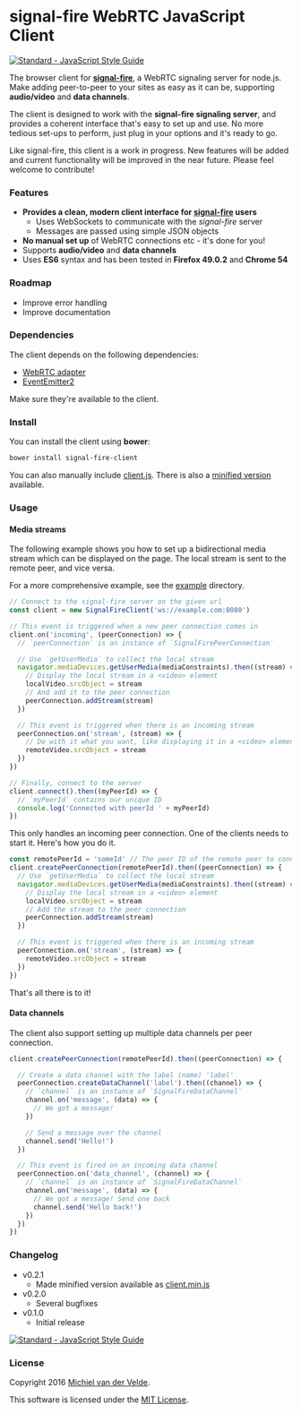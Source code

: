 # signal-fire WebRTC JavaScript Client

[![Standard - JavaScript Style Guide](https://img.shields.io/badge/code%20style-standard-brightgreen.svg)](http://standardjs.com/)

The browser client for **[signal-fire](https://github.com/MichielvdVelde/signal-fire)**, a WebRTC signaling server for node.js.
Make adding peer-to-peer to your sites as easy as it can be, supporting **audio/video**
and **data channels**.

The client is designed to work with the **signal-fire signaling server**, and provides
a coherent interface that's easy to set up and use. No more tedious set-ups to perform,
just plug in your options and it's ready to go.

Like signal-fire, this client is a work in progress. New features will be added and
current functionality will be improved in the near future. Please feel welcome
to contribute!

### Features

* **Provides a clean, modern client interface for [signal-fire](https://github.com/MichielvdVelde/signal-fire) users**
  * Uses WebSockets to communicate with the *signal-fire* server
  * Messages are passed using simple JSON objects
* **No manual set up** of WebRTC connections etc - it's done for you!
* Supports **audio/video** and **data channels**
* Uses **ES6** syntax and has been tested in **Firefox 49.0.2** and **Chrome 54**

### Roadmap

* Improve error handling
* Improve documentation

### Dependencies

The client depends on the following dependencies:

* [WebRTC adapter](https://github.com/webrtc/adapter)
* [EventEmitter2](https://github.com/asyncly/EventEmitter2)

Make sure they're available to the client.

### Install

You can install the client using **bower**:

```bash
bower install signal-fire-client
```

You can also manually include [client.js](./lib/client.js). There is also a
[minified version](./lib/client.min.js) available.

### Usage

#### Media streams

The following example shows you how to set up a bidirectional media stream which
can be displayed on the page. The local stream is sent to the remote peer, and vice
versa.

For a more comprehensive example, see the [example](/example) directory.

```js
// Connect to the signal-fire server on the given url
const client = new SignalFireClient('ws://example.com:8080')

// This event is triggered when a new peer connection comes in
client.on('incoming', (peerConnection) => {
  // `peerConnection` is an instance of `SignalFirePeerConnection`

  // Use `getUserMedia` to collect the local stream
  navigator.mediaDevices.getUserMedia(mediaConstraints).then((stream) => {
    // Display the local stream in a <video> element
    localVideo.srcObject = stream
    // And add it to the peer connection
    peerConnection.addStream(stream)
  })

  // This event is triggered when there is an incoming stream
  peerConnection.on('stream', (stream) => {
    // Do with it what you want, like displaying it in a <video> element
    remoteVideo.srcObject = stream
  })
})

// Finally, connect to the server
client.connect().then((myPeerId) => {
  // `myPeerId` contains our unique ID
  console.log('Connected with peerId ' + myPeerId)
})
```

This only handles an incoming peer connection. One of the clients needs to start it.
Here's how you do it.

```js
const remotePeerId = 'someId' // The peer ID of the remote peer to connect to
client.createPeerConnection(remotePeerId).then((peerConnection) => {
  // Use `getUserMedia` to collect the local stream
  navigator.mediaDevices.getUserMedia(mediaConstraints).then((stream) => {
    // Display the local stream in a <video> element
    localVideo.srcObject = stream
    // Add the stream to the peer connection
    peerConnection.addStream(stream)
  })

  // This event is triggered when there is an incoming stream
  peerConnection.on('stream', (stream) => {
    remoteVideo.srcObject = stream
  })
})
```

That's all there is to it!

#### Data channels

The client also support setting up multiple data channels per peer connection.

```js
client.createPeerConnection(remotePeerId).then((peerConnection) => {

  // Create a data channel with the label (name) 'label'
  peerConnection.createDataChannel('label').then((channel) => {
    // `channel` is an instance of `SignalFireDataChannel`
    channel.on('message', (data) => {
      // We got a message!
    })

    // Send a message over the channel
    channel.send('Hello!')
  })

  // This event is fired on an incoming data channel
  peerConnection.on('data_channel', (channel) => {
    // `channel` is an instance of `SignalFireDataChannel`
    channel.on('message', (data) => {
      // We got a message! Send one back
      channel.send('Hello back!')
    })
  })
})
```

### Changelog

* v0.2.1
  * Made minified version available as [client.min.js](./lib/client.min.js)
* v0.2.0
  * Several bugfixes
* v0.1.0
  * Initial release

[![Standard - JavaScript Style Guide](https://cdn.rawgit.com/feross/standard/master/badge.svg)](https://github.com/feross/standard)

### License

Copyright 2016 [Michiel van der Velde](http://www.michielvdvelde.nl).

This software is licensed under the [MIT License](LICENSE).
